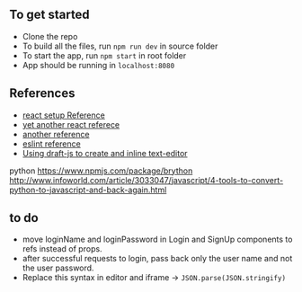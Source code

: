 ## To get started
* Clone the repo
* To build all the files, run `npm run dev` in source folder
* To start the app, run `npm start` in root folder
* App should be running in `localhost:8080`

## References

* [react setup Reference](https://www.codementor.io/tamizhvendan/beginner-guide-setup-reactjs-environment-npm-babel-6-webpack-du107r9zr)
* [yet another react referece](http://andrewhfarmer.com/build-your-own-starter/#8-done)
* [another reference](https://scotch.io/tutorials/react-on-the-server-for-beginners-build-a-universal-react-and-node-app)
* [eslint reference](https://www.robinwieruch.de/react-eslint-webpack-babel/)
* [Using draft-js to create and inline text-editor](https://draftjs.org/docs/quickstart-api-basics.html#content)


python
https://www.npmjs.com/package/brython
http://www.infoworld.com/article/3033047/javascript/4-tools-to-convert-python-to-javascript-and-back-again.html


## to do

* move loginName and loginPassword in Login and SignUp components to refs instead of props.
* after successful requests to login, pass back only the user name and not the user password.
* Replace this syntax in editor and iframe -> `JSON.parse(JSON.stringify)`
